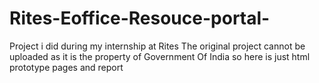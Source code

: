 # Rites-Eoffice-Resouce-portal-
Project i did during my internship at Rites
The original project cannot be uploaded as it is the property of Government Of India so here is just html prototype pages and report

